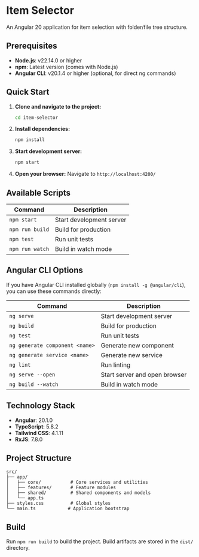 # Item Selector

An Angular 20 application for item selection with folder/file tree structure.

## Prerequisites

- **Node.js**: v22.14.0 or higher
- **npm**: Latest version (comes with Node.js)
- **Angular CLI**: v20.1.4 or higher (optional, for direct ng commands)

## Quick Start

1. **Clone and navigate to the project:**

   ```bash
   cd item-selector
   ```

2. **Install dependencies:**

   ```bash
   npm install
   ```

3. **Start development server:**

   ```bash
   npm start
   ```

4. **Open your browser:**
   Navigate to `http://localhost:4200/`

## Available Scripts

| Command         | Description              |
| --------------- | ------------------------ |
| `npm start`     | Start development server |
| `npm run build` | Build for production     |
| `npm test`      | Run unit tests           |
| `npm run watch` | Build in watch mode      |

## Angular CLI Options

If you have Angular CLI installed globally (`npm install -g @angular/cli`), you can use these commands directly:

| Command | Description |
|---------|-------------|
| `ng serve` | Start development server |
| `ng build` | Build for production |
| `ng test` | Run unit tests |
| `ng generate component <name>` | Generate new component |
| `ng generate service <name>` | Generate new service |
| `ng lint` | Run linting |
| `ng serve --open` | Start server and open browser |
| `ng build --watch` | Build in watch mode |

## Technology Stack

- **Angular**: 20.1.0
- **TypeScript**: 5.8.2
- **Tailwind CSS**: 4.1.11
- **RxJS**: 7.8.0

## Project Structure

```
src/
├── app/
│   ├── core/           # Core services and utilities
│   ├── features/       # Feature modules
│   ├── shared/         # Shared components and models
│   └── app.ts
├── styles.css          # Global styles
└── main.ts            # Application bootstrap
```

## Build

Run `npm run build` to build the project. Build artifacts are stored in the `dist/` directory.
